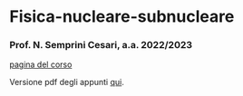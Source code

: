 # Fisica-nucleare-subnucleare

### Prof. N. Semprini Cesari, a.a. 2022/2023

[pagina del corso](https://www.unibo.it/it/didattica/insegnamenti/insegnamento/2022/434327)

Versione pdf degli appunti [qui](appunti-nucleare.pdf).
